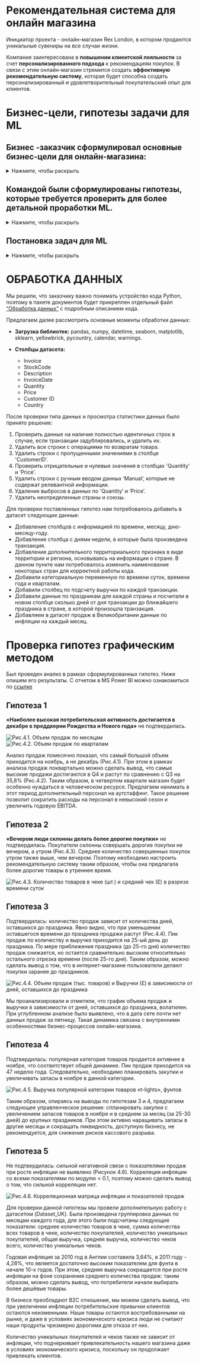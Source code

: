 # Рекомендательная система для онлайн магазина
Инициатор проекта - онлайн-магазин Rex London, в котором продаются уникальные сувениры на все случаи жизни.

Компания заинтересована в **повышении клиентской лояльности** за счет **персонализированного подхода** к рекомендациям покупок. В связи с этим онлайн-магазин стремится создать **эффективную рекомендательную систему**, которая будет способна создать персонализированный и удовлетворительный покупательский опыт для клиентов.

# Бизнес-цели, гипотезы задачи для ML
 
## Бизнес -заказчик сформулировал основные бизнес-цели для онлайн-магазина:
<details>
<summary>Нажмите, чтобы раскрыть</summary>
 
1. **Рост объема продаж** за счет увеличения:
-  	среднего количества покупок;
-  	среднего чека покупок;
-  	количества возвращений пользователей на сайт. 
3. **Оптимизация закупок** во времени: уменьшение лишних запасов и снижение риска низкой ликвидности (кассового разрыва).
4. **Рост EBITDA** за счет оптимизации расходов на человеческие ресурсы в течение года.

</details>

## Командой были сформулированы гипотезы, которые требуется проверить для более детальной проработки ML.

<details>
<summary>Нажмите, чтобы раскрыть</summary>

| №  | Гипотеза | Как будем проверять | Метод |
|----|----------|---------------------|-------|
| 1  | **Гипотеза 1:** Наиболее высокая потребительская активность достигается в декабре в преддверии Рождества и Нового года. Необходимо выровнять загрузку человеческих ресурсов магазина и нанять дополнительный персонал на упаковку и отправку товаров в декабре или определить иные пиковые сезоны. | Сравнить объемы продаж по месяцам | Аналитический и графический метод (Power BI) |
| 2  | **Гипотеза 2:** Вечером люди склонны делать более дорогие покупки. Это происходит из-за снижения фокуса и внимания после количества принимаемых решений днем. Рекомендательная система будет предлагать более дорогие альтернативы и сопутствующие товары в вечернее время для увеличения среднего чека. | Сравнить количество покупок в чеке в разрезе времени суток, сравнить средний чек в разрезе времени суток | Аналитический и графический метод (Power BI) |
| 3  | **Гипотеза 3:** Продажи (в объемах и в выручке) увеличиваются за некоторое время до праздников. Необходимо проанализировать динамику и выяснить, когда наступает пик продаж, с целью оптимизации закупок и снижения риска низкой ликвидности. | Рассчитать выручку до праздников и посмотреть на динамику по дням | Аналитический и графический (Power BI) |
| 4  | **Гипотеза 4:** Популярная группа товаров также имеет пики продаж. Необходимо проанализировать динамику продаж для объективного планирования закупок. | Проанализировать динамику продаж популярной категории товара «t-lights» по неделям | Аналитический и графический (Excel) |
| 5  | **Гипотеза 5:** Инфляция негативно влияет на выручку и продажи, так как онлайн-магазин продает продукт не первой необходимости. При растущей инфляции потребители сокращают покупки таких товаров. | Построить корреляцию между помесячной инфляцией в Великобритании в 2010-2011 годах и проверить корреляцию с основными показателями продаж | Корреляция (Python) |

</details>

## Постановка задач для ML

<details>
<summary>Нажмите, чтобы раскрыть</summary>
1. Определить ассоциативные правила для увеличения продаж (среднего чека и среднего количества позиций в покупке):

1. Опираясь на кластеризацию пользователей, вывести ассоциативные правила для кластера “среднячки” с целью увеличения среднего чека и кластера “привидения” с целью возвращения пользователей на платформу после длительной паузы в покупках;

2. Внедрить полученные ассоциативные правила в рекомендательную систему на сайте, которая будет наиболее эффективно предлагать сопутствующие товары пользователям

</details>

# ОБРАБОТКА ДАННЫХ

Мы решили, что заказчику важно понимать устройство кода Python, поэтому в пакете документов будет прикреплен отдельный файл [“Обработка данных”](/data_processing/Data_processing.ipynb) с подробным описанием кода. 

Предлагаем далее рассмотреть основные моменты обработки данных:

- **Загрузка библиотек:** pandas, numpy, datetime, seaborn, matplotlib, sklearn, yellowbrick, pycountry, calendar, warnings.

- **Столбцы датасета:** 
  - Invoice 
  - StockCode 
  - Description 
  - InvoiceDate 
  - Quantity 
  - Price 
  - Customer ID 
  - Country 

После проверки типа данных и просмотра статистики данных было принято решение:

1. Проверить данные на наличие полностью идентичных строк в случае, если транзакции задублировались, и удалить их.
2. Удалить все строки с операциями по возвратам товара.
3. Удалить строки с пропущенными значениями в столбце 'CustomerID'.
4. Проверить отрицательные и нулевые значения в столбцах 'Quantity’ и ‘Price’.
5. Удалить строки с ручным вводом данных ‘Manual’, которые не содержат релевантной информации.
6. Удаление выбросов в данных по 'Quantity’ и ‘Price’.
7. Удалить неопределенные страны и союзы.

Для проверки поставленных гипотез нам потребовалось добавить в датасет следующие данные:

- Добавление столбцов с информацией по времени, месяцу, дню-месяцу-году.
- Добавление столбца с днями недели, в которые была произведена транзакция.
- Добавление дополнительного территориального признака в виде территории и региона, основываясь на информации о стране. В данном пункте нам потребовалось изменить наименование некоторых стран для корректной работы кода.
- Добавили категориальную переменную по времени суток, времени года и кварталам.
- Добавили столбец по подсчету выручки по каждой транзакции.
- Добавили данные по праздникам для каждой страны и посчитали в новом столбце сколько дней от дня транзакции до ближайшего праздника в стране, в которой произошла транзакция.
- Добавляем в датасет продаж в Великобритании данные по инфляции на каждый месяц.

# Проверка гипотез графическим методом

Был проведен анализ в рамках сформулированных гипотез. Ниже опишем его результаты. C отчетом в MS Power BI можно ознакомиться по [ссылке](data_visualization/online_retail_II_power_bi.pdf)

## Гипотеза 1
**«Наиболее высокая потребительская активность достигается в декабре в преддверии Рождества и Нового года»** не подтвердилась.

![Рис.4.1. Объем продаж по месяцам](/data_visualization/images/image1.png) 
![Рис.4.2. Объем продаж по кварталам](/data_visualization/images/image2.png) 

Анализ продаж помесячно показал, что самый большой объем приходится на ноябрь, а не декабрь (Рис.4.1). При этом в рамках анализа продаж поквартально можно сделать вывод, что самые высокие продажи достигаются в Q4 и растут по сравнению с Q3 на 35,8% (Рис.4.2). Таким образом, в четвертом квартале магазин будет особенно нуждаться в человеческом ресурсе. Предлагаем нанимать в этот период дополнительный персонал на аутстаффинг. Такое решение позволит сократить расходы на персонал в невысокий сезон и увеличить годовую EBITDA.

## Гипотеза 2
**«Вечером люди склонны делать более дорогие покупки»** не подтвердилась. Покупатели склонны совершать дорогие покупки не вечером, а утром (Рис.4.3). Среднее количество совершенных покупок утром также выше, чем вечером. Поэтому необходимо настроить рекомендательную систему таким образом, чтобы она предлагала более дорогие товары в утреннее время.

![Рис.4.3. Количество товаров в чеке (шт.) и средний чек (£) в разрезе времени суток](/data_visualization/images/image3.png)

## Гипотеза 3
Подтвердилась: количество продаж зависит от количества дней, оставшихся до праздника. Явно видно, что при уменьшении оставшегося времени до праздника продажи растут (Рис.4.4). Пик продаж по количеству и выручке приходится на 25-ый день до праздника. По мере приближения праздника (до 25-го дня) количество продаж снижается, но остается сравнительно высоким относительно остального отрезка времени (после 25-го дня). Таким образом, можно сделать вывод о том, что в интернет-магазине пользователи делают покупки заранее до праздников.

![Рис.4.4. Объем продаж (тыс. товаров) и Выручки (£) в зависимости от дней, оставшихся до праздника](/data_visualization/images/image4.png)

Мы проанализировали и отметили, что график объема продаж и выручки в зависимости от дней, оставшихся до праздника, волатилен. При углубленном анализе было выявлено, что в дата сете почти нет данных продаж за пятницу. Такая динамика связана с внутренними особенностями бизнес-процессов онлайн-магазина.

## Гипотеза 4
Подтвердилась: популярная категория товаров продается активнее в ноябре, что соответствует общей динамике. Пик продаж приходится на 47 неделю года. Следовательно, необходимо планировать закупки и увеличивать запасы в ноябре в данной категории.

![Рис.4.5. Выручка популярной категории товаров «t-lights», фунтов](/data_visualization/images/image5.png)

Таким образом, опираясь на выводы по гипотезам 3 и 4, предлагаем следующее управленческое решение: спланировать закупки с увеличением запасов товаров в ноябре и в среднем за месяц (за 25-30 дней) до крупных праздников. При этом активно наращивать запасы в другие месяцы и сокращать ликвидность, доступную бизнесу, не рекомендуется, для снижения рисков кассового разрыва.

## Гипотеза 5
Не подтвердилась: сильной негативной связи с показателями продаж при росте инфляции не выявлено (Рисунок 4.6). Корреляция инфляции со всеми показателями по модулю < 0.1, поэтому можно сделать вывод о том, что сильной корреляции нет.

![Рис.4.6. Корреляционная матрица инфляции и показателей продаж](/data_visualization/images/image6.png)

Для проверки данной гипотезы мы провели дополнительную работу с датасетом (Dataset_UK). Была произведена группировка данных по месяцам каждого года, для этого были подсчитаны следующие показатели: среднее количество товаров в чеке, сумма количества всех товаров в чеке, количество покупателей, количество уникальных покупателей, общая выручка, средняя выручка, количество чеков всего, количество уникальных чеков. 

Годовая инфляция за 2010 год в Англии составила 3,64%, в 2011 году - 4,28%, что является достаточно высоким показателем для фунта в начале 10-х годов. При этом, средняя выручка сокращается при росте инфляции на фоне сохранения среднего количества продаж: таким образом, можно сделать вывод, что потребители начали выбирать более дешёвые товары. 

В бизнесе преобладают B2C отношения, мы можем сделать вывод, что при увеличении инфляции потребительские привычки клиентов остаются неизменными. Наши товары остаются востребованными на рынке, и даже в условиях экономического кризиса люди не считают наши продукты чрезмерно дорогими для отказа от них.

Количество уникальных покупателей и чеков также не зависит от инфляции, что подчеркивает привлекательность нашего магазина даже в условиях экономического кризиса, поскольку он продолжает привлекать клиентов.
